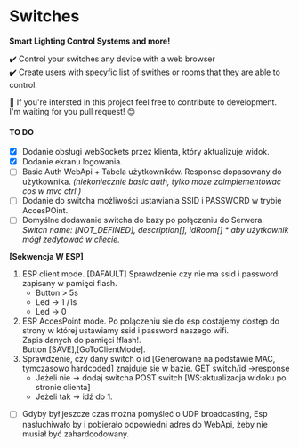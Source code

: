 # Switches

**Smart Lighting Control Systems and more!**

:heavy_check_mark:   Control your switches any device with a web browser  
:heavy_check_mark:   Create users with specyfic list of swithes or rooms that they are able to control.

:gem: If you're intersted in this project feel free to contribute to development. I'm waiting for you pull request! :blush:  

#### TO DO
- [X] Dodanie obsługi webSockets przez klienta, który aktualizuje widok.
- [X] Dodanie ekranu logowania.
- [ ] Basic Auth WebApi + Tabela użytkowników. Response dopasowany do użytkownika. *(niekoniecznie basic auth, tylko moze zaimplementowac cos w mvc ctrl.)*
- [ ] Dodanie do switcha możliwości ustawiania SSID i PASSWORD w trybie AccesPOint.  
- [ ] Domyślne dodawanie switcha do bazy po połączeniu do Serwera.  
*Switch name: [NOT_DEFINED], description[], idRoom[] * aby użytkownik mógł zedytować w cliecie.*

**[Sekwencja W ESP]**
   1. ESP client mode. [DAFAULT] Sprawdzenie czy nie ma ssid i password zapisany w pamięci flash.
      - Button > 5s  
      - Led -> 1 /1s  
      - Led -> 0  
   2. ESP AccesPoint mode.
    Po polączeniu sie do esp dostajemy dostęp do strony w której ustawiamy ssid i password naszego wifi.  
    Zapis danych do pamięci !flash!.  
    Button [SAVE],[GoToClientMode].  
   3. Sprawdzenie, czy dany switch o id [Generowane na podstawie MAC, tymczasowo hardcoded] znajduje sie w bazie. GET switch/id ->response
      - Jeżeli nie -> dodaj switcha POST switch [WS:aktualizacja widoku po stronie clienta]
      - Jeżeli tak -> idź do 1.  
- [ ] Gdyby był jeszcze czas można pomyśleć o UDP broadcasting, Esp  nasłuchiwało by i pobierało odpowiedni adres do WebApi, żeby nie musiał być zahardcodowany.
